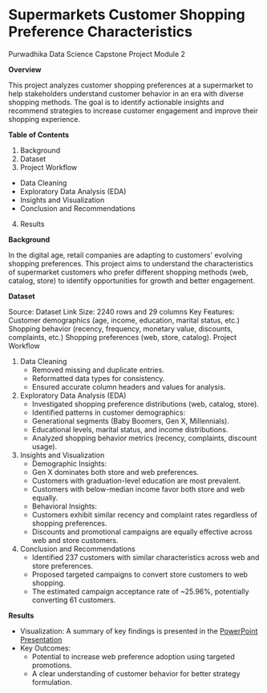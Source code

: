 # Supermarkets Customer Shopping Preference Characteristics
Purwadhika Data Science Capstone Project Module 2

**Overview**

This project analyzes customer shopping preferences at a supermarket to help stakeholders understand customer behavior in an era with diverse shopping methods. The goal is to identify actionable insights and recommend strategies to increase customer engagement and improve their shopping experience.

**Table of Contents**
1. Background
2. Dataset
3. Project Workflow
  - Data Cleaning
  - Exploratory Data Analysis (EDA)
  - Insights and Visualization
  - Conclusion and Recommendations
4. Results

**Background**

In the digital age, retail companies are adapting to customers' evolving shopping preferences. This project aims to understand the characteristics of supermarket customers who prefer different shopping methods (web, catalog, store) to identify opportunities for growth and better engagement.

**Dataset**

Source: Dataset Link
Size: 2240 rows and 29 columns
Key Features:
Customer demographics (age, income, education, marital status, etc.)
Shopping behavior (recency, frequency, monetary value, discounts, complaints, etc.)
Shopping preferences (web, store, catalog).
Project Workflow
  1. Data Cleaning
     - Removed missing and duplicate entries.
     - Reformatted data types for consistency.
     - Ensured accurate column headers and values for analysis.
  2. Exploratory Data Analysis (EDA)
     - Investigated shopping preference distributions (web, catalog, store).
     - Identified patterns in customer demographics:
     - Generational segments (Baby Boomers, Gen X, Millennials).
     - Educational levels, marital status, and income distributions.
     - Analyzed shopping behavior metrics (recency, complaints, discount usage).
  3. Insights and Visualization
     - Demographic Insights:
     - Gen X dominates both store and web preferences.
     - Customers with graduation-level education are most prevalent.
     - Customers with below-median income favor both store and web equally.
     - Behavioral Insights:
     - Customers exhibit similar recency and complaint rates regardless of shopping preferences.
     - Discounts and promotional campaigns are equally effective across web and store customers.
  4. Conclusion and Recommendations
     - Identified 237 customers with similar characteristics across web and store preferences.
     - Proposed targeted campaigns to convert store customers to web shopping.
     - The estimated campaign acceptance rate of ~25.96%, potentially converting 61 customers.
       
**Results**

- Visualization: A summary of key findings is presented in the [PowerPoint Presentation]([https://bit.ly/your-ppt-link](https://www.canva.com/design/DAGYWAGL6kU/12mcEEo-QJDUTHpr9ArPxg/edit))
- Key Outcomes:
  - Potential to increase web preference adoption using targeted promotions.
  - A clear understanding of customer behavior for better strategy formulation.
